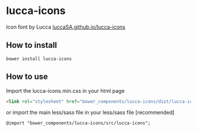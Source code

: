 # lucca-icons
Icon font by Lucca
[luccaSA.github.io/lucca-icons](http://luccaSA.github.io/lucca-icons)


## How to install
```
bower install lucca-icons
```
## How to use
Import the lucca-icons.min.css in your html page
```html
<link rel="stylesheet" href="bower_components/lucca-icons/dist/lucca-icons.min.css"/>
```
or import the main less/sass file in your less/sass file [recommended]
```less
@import "bower_components/lucca-icons/src/lucca-icons";
```

